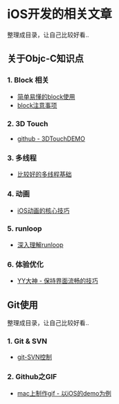 # iOS开发的相关文章
整理成目录，让自己比较好看..


## 关于Objc-C知识点
### 1. Block 相关
* [简单易懂的block使用](http://fuckingblocksyntax.com/)
* [block注意事项](http://blog.ibireme.com/2013/11/27/objc-block/#more-41448)


### 2. 3D Touch
* [github - 3DTouchDEMO](https://github.com/ITBigSea/3DTouchDemo)


### 3. 多线程
* [比较好的多线程基础](http://www.cocoachina.com/ios/20150731/12819.html)


### 4. 动画
* [iOS动画的核心技巧](https://zsisme.gitbooks.io/ios-/content/chapter13/catiledLayer.html)


### 5. runloop
* [深入理解runloop](http://blog.ibireme.com/2015/05/18/runloop/#more-41710)


### 6. 体验优化
* [YY大神 - 保持界面流畅的技巧](http://blog.ibireme.com/2015/11/12/smooth_user_interfaces_for_ios/)



## Git使用
整理成目录，让自己比较好看..


### 1. Git & SVN
* [git-SVN控制](https://git-scm.com/book/zh/v1/Git-%E4%B8%8E%E5%85%B6%E4%BB%96%E7%B3%BB%E7%BB%9F-Git-%E4%B8%8E-Subversion)

### 2. Github之GIF
* [mac上制作gif - 以iOS的demo为例](http://www.jianshu.com/p/27ec6375b8ab)



